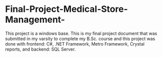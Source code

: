 # Final-Project-Medical-Store-Management-
This project is a windows base. 
This is my final project document that was submitted in my varsity to complete my B.Sc. course and 
this project was done with frontend: C#, .NET Framework, Metro Framework, Crystal reports, and backend: SQL Server.
